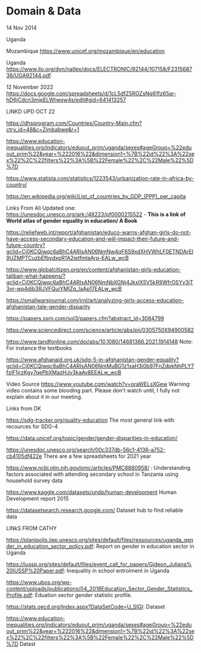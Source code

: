 # Domain & Data
14 Nov 2014

Uganda 


Mozambique
https://www.unicef.org/mozambique/en/education

Uganda
https://www.ilo.org/dyn/natlex/docs/ELECTRONIC/92144/107158/F231568736/UGA92144.pdf





12 November 2022
https://docs.google.com/spreadsheets/d/1cL5dfZ5ROZsNq61fz65ar-hD6jCdcn3mieELWtwqw4s/edit#gid=641413257

LINKD UPD OCT 22

https://dhsprogram.com/Countries/Country-Main.cfm?ctry_id=48&c=Zimbabwe&r=1

https://www.education-inequalities.org/indicators/eduout_prim/uganda/sexes#ageGroup=%22eduout_prim%22&year=%222016%22&dimension1=%7B%22id%22%3A%22sex%22%2C%22filters%22%3A%5B%22Female%22%2C%22Male%22%5D%7D 

https://www.statista.com/statistics/1223543/urbanization-rate-in-africa-by-country/

https://en.wikipedia.org/wiki/List_of_countries_by_GDP_(PPP)_per_capita


Links From Ali
Updated one:
https://unesdoc.unesco.org/ark:/48223/pf0000215522  - **This is a link of World atlas of gender equality in education/ A Book**


https://reliefweb.int/report/afghanistan/educo-warns-afghan-girls-do-not-have-access-secondary-education-and-will-impact-their-future-and-future-country?gclid=Cj0KCQjwqc6aBhC4ARIsAN06NmNw4qF6S9xdXHVWhLF0ETNDArEI9UZMPTCuzbEfbydxpR1A2ietfmIaArp-EALw_wcB

https://www.globalcitizen.org/en/content/afghanistan-girls-education-taliban-what-happens/?gclid=Cj0KCQjwqc6aBhC4ARIsAN06NmNbXGNj4JkxlX5V5kR9WfrOSYy3jT3vr-wp4djb3RJVFQuiYMIZq_IaAp17EALw_wcB

https://smallwarsjournal.com/jrnl/art/analyzing-girls-access-education-afghanistan-tale-gender-disparity

https://papers.ssrn.com/sol3/papers.cfm?abstract_id=3084799

https://www.sciencedirect.com/science/article/abs/pii/0305750X94900582

https://www.tandfonline.com/doi/abs/10.1080/14681366.2021.1914148   Note: For instance the textbooks

https://www.afghanaid.org.uk/sdg-5-in-afghanistan-gender-equality?gclid=Cj0KCQjwqc6aBhC4ARIsAN06NmMuBG1z1xaH3i0b97FnZdpkNhPLY7fziF1jrzKgy7qePbXMazHJv3kaAv8EEALw_wcB

 Video Source
 https://www.youtube.com/watch?v=oraWELsXGew   Warning: video contains some blooding part. Please don't watch until, I fully not explain about it in our meeting. 


Links from DK

https://sdg-tracker.org/quality-education
The most general link with recources for SDG-4


https://data.unicef.org/topic/gender/gender-disparities-in-education/

https://unesdoc.unesco.org/search/00c337db-56c1-4136-a752-cb4105df422e
There are a few spreadsheets for 2021 year

https://www.ncbi.nlm.nih.gov/pmc/articles/PMC8880958/ :
Understanding factors associated with attending secondary school in Tanzania using household survey data

https://www.kaggle.com/datasets/undp/human-development
Human Development report 2015

https://datasetsearch.research.google.com/
Dataset hub to find reliable data

LINkS FROM CATHY

https://planipolis.iiep.unesco.org/sites/default/files/ressources/uganda_gender_in_education_sector_policy.pdf:
Report on gender in education sector in Uganda

https://iussp.org/sites/default/files/event_call_for_papers/Gideon_Juliana%20IUSSP%20Paper.pdf: Inequality in school entrolment in Uganda

https://www.ubos.org/wp-content/uploads/publications/04_2018Education_Sector_Gender_Statistics_Profile.pdf: Eduation sector gender statistic profile.

https://stats.oecd.org/Index.aspx?DataSetCode=U_SIGI: Dataset

https://www.education-inequalities.org/indicators/eduout_prim/uganda/sexes#ageGroup=%22eduout_prim%22&year=%222016%22&dimension1=%7B%22id%22%3A%22sex%22%2C%22filters%22%3A%5B%22Female%22%2C%22Male%22%5D%7D  Datast

<!--

  an empty folder for your team to prepare the first phase of the project
    you might use it for
    - shared notes and references
    - helpful diagrams
    - storing CSV, YML or JSON data sets
    - ... whatever is helpful!

  the contents of this folder will not be graded, it's just for you

-->

